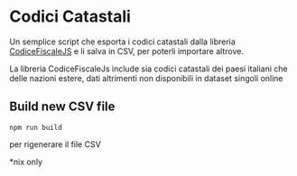 # Codici Catastali

Un semplice script che esporta i codici catastali dalla libreria [CodiceFiscaleJS](https://github.com/lucavandro/CodiceFiscaleJS) e li salva in CSV, per poterli importare altrove.

La libreria CodiceFiscaleJs include sia codici catastali dei paesi italiani che delle nazioni estere, dati altrimenti non disponibili in dataset singoli online

## Build new CSV file
```npm update ##Update CodiceFiscaleJS or new codes won't be exported
npm run build
```
per rigenerare il file CSV

*nix only